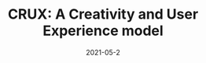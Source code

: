 ---
title:  "CRUX: A Creativity and User Experience model"
publication: "main"
authors: "Sylvain Fleury, **Rishi Vanukuru**, Charles Mille, Killian Poinsot, Aurélien Agnès, and Simon Richir. 2021"
year: "2021"
date: 2021-05-2
venue: "Digital Creativity, 32:2 (pp. 116-123)."
PDF: /assets/documents/papers/creativity2021.pdf
website: "https://doi.org/10.1080/14626268.2021.1915339"
header:
    teaser: /assets/img/publications/creativity2021.jpg
layout: publications    
---